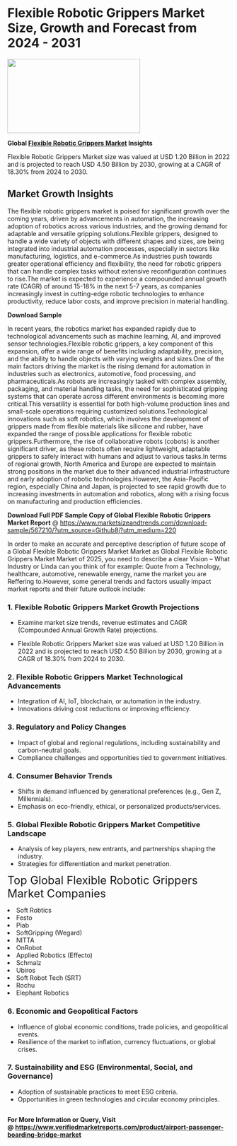 <H1>Flexible Robotic Grippers Market Size, Growth and Forecast from 2024 - 2031</H1><img class="aligncenter size-medium wp-image-584254" src="https://thirdeyenews.in/wp-content/uploads/2024/09/Global-Market-Research-300x168.jpeg" alt="" width="300" height="168" /><p><strong>Global&nbsp;<a href="https://www.marketsizeandtrends.com/download-sample/567210/?utm_source=Github8j?utm_medium=220">Flexible Robotic Grippers Market</a> Insights</strong></p><p>Flexible Robotic Grippers Market size was valued at USD 1.20 Billion in 2022 and is projected to reach USD 4.50 Billion by 2030, growing at a CAGR of 18.30% from 2024 to 2030.</p><p><h2>Market Growth Insights</h2> <p>The flexible robotic grippers market is poised for significant growth over the coming years, driven by advancements in automation, the increasing adoption of robotics across various industries, and the growing demand for adaptable and versatile gripping solutions.Flexible grippers, designed to handle a wide variety of objects with different shapes and sizes, are being integrated into industrial automation processes, especially in sectors like manufacturing, logistics, and e-commerce.As industries push towards greater operational efficiency and flexibility, the need for robotic grippers that can handle complex tasks without extensive reconfiguration continues to rise.The market is expected to experience a compounded annual growth rate (CAGR) of around 15-18% in the next 5-7 years, as companies increasingly invest in cutting-edge robotic technologies to enhance productivity, reduce labor costs, and improve precision in material handling.</p> <p><strong>Download Sample</strong></p> <p>In recent years, the robotics market has expanded rapidly due to technological advancements such as machine learning, AI, and improved sensor technologies.Flexible robotic grippers, a key component of this expansion, offer a wide range of benefits including adaptability, precision, and the ability to handle objects with varying weights and sizes.One of the main factors driving the market is the rising demand for automation in industries such as electronics, automotive, food processing, and pharmaceuticals.As robots are increasingly tasked with complex assembly, packaging, and material handling tasks, the need for sophisticated gripping systems that can operate across different environments is becoming more critical.This versatility is essential for both high-volume production lines and small-scale operations requiring customized solutions.Technological innovations such as soft robotics, which involves the development of grippers made from flexible materials like silicone and rubber, have expanded the range of possible applications for flexible robotic grippers.Furthermore, the rise of collaborative robots (cobots) is another significant driver, as these robots often require lightweight, adaptable grippers to safely interact with humans and adjust to various tasks.In terms of regional growth, North America and Europe are expected to maintain strong positions in the market due to their advanced industrial infrastructure and early adoption of robotic technologies.However, the Asia-Pacific region, especially China and Japan, is projected to see rapid growth due to increasing investments in automation and robotics, along with a rising focus on manufacturing and production efficiencies.<p><span class=""><strong>Download Full PDF Sample Copy of Global Flexible Robotic Grippers Market Report</strong> @ <a href="https://www.marketsizeandtrends.com/download-sample/567210/?utm_source=Github8j?utm_medium=220" target="_blank">https://www.marketsizeandtrends.com/download-sample/567210/?utm_source=Github8j?utm_medium=220</a></span></p><p>In order to make an accurate and perceptive description of future scope of a Global&nbsp;Flexible Robotic Grippers Market Market as Global&nbsp;Flexible Robotic Grippers Market Market of 2025, you need to describe a clear Vision &ndash; What Industry or Linda can you think of for example: Quote from a Technology, healthcare, automotive, renewable energy, name the market you are Reffering to.However, some general trends and factors usually impact market reports and their future outlook include:</p><h3>1.&nbsp;<strong>Flexible Robotic Grippers Market Growth Projections</strong></h3><ul><li>Examine market size trends, revenue estimates and CAGR (Compounded Annual Growth Rate) projections.</li><li><p>Flexible Robotic Grippers Market size was valued at USD 1.20 Billion in 2022 and is projected to reach USD 4.50 Billion by 2030, growing at a CAGR of 18.30% from 2024 to 2030.</p></li></ul><h3>2.&nbsp;<strong>Flexible Robotic Grippers Market Technological Advancements</strong></h3><ul><li>Integration of AI, IoT, blockchain, or automation in the industry.</li><li>Innovations driving cost reductions or improving efficiency.</li></ul><h3>3.&nbsp;<strong>Regulatory and Policy Changes</strong></h3><ul><li>Impact of global and regional regulations, including sustainability and carbon-neutral goals.</li><li>Compliance challenges and opportunities tied to government initiatives.</li></ul><h3>4.&nbsp;<strong>Consumer Behavior Trends</strong></h3><ul><li>Shifts in demand influenced by generational preferences (e.g., Gen Z, Millennials).</li><li>Emphasis on eco-friendly, ethical, or personalized products/services.</li></ul><h3>5.&nbsp;<strong>Global Flexible Robotic Grippers Market Competitive Landscape</strong></h3><ul><li>Analysis of key players, new entrants, and partnerships shaping the industry.</li><li>Strategies for differentiation and market penetration.</li></ul><p data-pm-slice="1 1 []"><span style="color: inherit; font-family: inherit; font-size: 25px;">Top Global Flexible Robotic Grippers Market Companies</span></p><div class="" data-test-id=""><p><li>Soft Robtics</li><li> Festo</li><li> Piab</li><li> SoftGripping (Wegard)</li><li> NITTA</li><li> OnRobot</li><li> Applied Robotics (Effecto)</li><li> Schmalz</li><li> Ubiros</li><li> Soft Robot Tech (SRT)</li><li> Rochu</li><li> Elephant Robotics</li></p></div><h3>6.&nbsp;<strong>Economic and Geopolitical Factors</strong></h3><ul><li>Influence of global economic conditions, trade policies, and geopolitical events.</li><li>Resilience of the market to inflation, currency fluctuations, or global crises.</li></ul><h3>7.&nbsp;<strong>Sustainability and ESG (Environmental, Social, and Governance)</strong></h3><ul><li>Adoption of sustainable practices to meet ESG criteria.</li><li>Opportunities in green technologies and circular economy principles.</li></ul><h2><strong style="font-size: 14px;">For More Information or Query, Visit @&nbsp;</strong><a style="background-color: #ffffff; font-size: 14px;" href="https://www.marketsizeandtrends.com/report/flexible-robotic-grippers-market/" target="_blank">https://www.verifiedmarketreports.com/product/airport-passenger-boarding-bridge-market</a></h2>